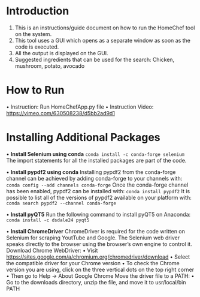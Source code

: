 # Introduction
1. This is an instructions/guide document on how to run the HomeChef tool on the system.
2. This tool uses a GUI which opens as a separate window as soon as the code is executed.
3. All the output is displayed on the GUI.
4. Suggested ingredients that can be used for the search: Chicken, mushroom, potato, avocado

# How to Run
• Instruction: Run HomeChefApp.py file
• Instruction Video: https://vimeo.com/630508238/d5bb2ad9d1

# Installing Additional Packages
• **Install Selenium using conda**
`conda install -c conda-forge selenium` 
The import statements for all the installed packages are part of the code.

• **Install pypdf2 using conda**
Installing pypdf2 from the conda-forge channel can be achieved by adding conda-forge to your channels with:
`conda config --add channels conda-forge`
Once the conda-forge channel has been enabled, pypdf2 can be installed with:
`conda install pypdf2`
It is possible to list all of the versions of pypdf2 available on your platform with:
`conda search pypdf2 --channel conda-forge`

• **Install pyQT5**
Run the following command to install pyQT5 on Anaconda:
`conda install -c dsdale24 pyqt5`

• **Install ChromeDriver**
ChromeDriver is required for the code written on Selenium for scraping YoutTube and Google. The Selenium web driver speaks directly to the browser using the browser’s own engine to control it.
Download Chrome WebDriver:
• Visit https://sites.google.com/a/chromium.org/chromedriver/download
• Select the compatible driver for your Chrome version
• To check the Chrome version you are using, click on the three vertical dots on the top right corner
• Then go to Help -> About Google Chrome
Move the driver file to a PATH:
• Go to the downloads directory, unzip the file, and move it to usr/local/bin PATH
